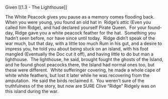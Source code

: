 Given [[1.3 - The Lighthouse]]

The White Peacock gives you pause as a memory comes flooding back.  When you were young, you found an old hat in  Ridge’s attic (Even you called him Ridge), and had declared yourself Pirate Queen.  For your found-day, Ridge gave you a white peacock feather for the hat.  Something you hadn’t seen before, nor have since until today.  Ridge didn’t speak of the war much, but that day, with a little too much Rum in his gut, and a desire to impress you, he told you about being stuck on an island, with his foot mangled (Eventually the Doc cut it off), and having little to do but man a lighthouse.  The lighthouse, he said, brought fought the ghosts of the Island, and he found ghost peacocks there, the Island had normal ones too, but these were different.  White sufferinger covering, he made a whole cape of white white feathers, but lost it later while he was recovering from the amputation.  He said the birds reclaimed it.  You weren’t sure of the truthfulness of the story, but now are SURE Clive “Ridge” Ridgely was on this island during the war.